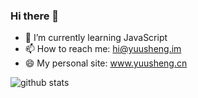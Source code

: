 ### Hi there 👋


- 🌱 I’m currently learning JavaScript
- 📫 How to reach me: hi@yuusheng.im
- 😄 My personal site: www.yuusheng.cn

<img alt="github stats" src="https://pixel-profile.vercel.app/api/github-stats?username=yuusheng&screen_effect=true&background=linear-gradient(to%20bottom%20right%2C%20%23e76ce6%2C%20%23ff6bbb%2C%20%23ff838f%2C%20%23ffaa6c%2C%20%23ffd35e%2C%20%23f9f871)">

<!--
**Kevin-Lier/Kevin-Lier** is a ✨ _special_ ✨ repository because its `README.md` (this file) appears on your GitHub profile.

Here are some ideas to get you started:

- 🔭 I’m currently working on ...
- 🌱 I’m currently learning ...
- 👯 I’m looking to collaborate on ...
- 🤔 I’m looking for help with ...
- 💬 Ask me about ...
- 📫 How to reach me: ...
- 😄 Pronouns: ...
- ⚡ Fun fact: ...
-->

